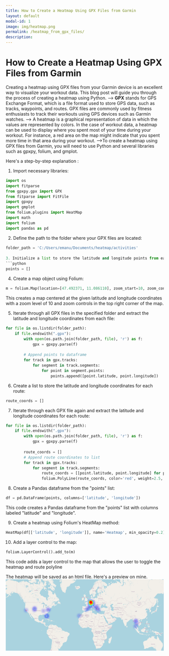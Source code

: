 ```yaml
---
title: How to Create a Heatmap Using GPX Files from Garmin
layout: default
modal-id: 1
image: img/heatmap.png
permalink: /heatmap_from_gpx_files/
description: 
---
```


# How to Create a Heatmap Using GPX Files from Garmin
Creating a heatmap using GPX files from your Garmin device is an excellent way to visualize your workout data. This blog post will guide you through the process of creating a heatmap using Python. 
--> **GPX** stands for GPS Exchange Format, which is a file format used to store GPS data, such as tracks, waypoints, and routes. GPX files are commonly used by fitness enthusiasts to track their workouts using GPS devices such as Garmin watches. 
--> A heatmap is a graphical representation of data in which the values are represented by colors. In the case of workout data, a heatmap can be used to display where you spent most of your time during your workout. For instance, a red area on the map might indicate that you spent more time in that area during your workout. 
-->To create a heatmap using GPX files from Garmin, you will need to use Python and several libraries such as gpxpy, folium, and gmplot.

Here's a step-by-step explanation :
1. Import necessary libraries:
```python
import os
import fitparse
from gpxpy.gpx import GPX
from fitparse import FitFile
import gpxpy
import gmplot
from folium.plugins import HeatMap
import math
import folium
import pandas as pd
```

2. Define the path to the folder where your GPX files are located:
```python
folder_path = 'C:/Users/emanu/Documents/heatmap/activities'

3. Initialize a list to store the latitude and longitude points from each GPX file:
```python
points = []
```
4. Create a map object using Folium:
```python
m = folium.Map(location=[47.492371, 11.086110], zoom_start=10, zoom_control=True zoom_control_position='topright')
```
This creates a map centered at the given latitude and longitude coordinates with a zoom level of 10 and zoom controls in the top right corner of the map.

5. Iterate through all GPX files in the specified folder and extract the latitude and longitude coordinates from each file:
```python
for file in os.listdir(folder_path):
    if file.endswith(".gpx"):
        with open(os.path.join(folder_path, file), 'r') as f:
            gpx = gpxpy.parse(f)
        
        # Append points to dataframe
        for track in gpx.tracks:
            for segment in track.segments:
                for point in segment.points:
                    points.append([point.latitude, point.longitude])
```
6. Create a list to store the latitude and longitude coordinates for each route:
```python
route_coords = []
```
7. Iterate through each GPX file again and extract the latitude and longitude coordinates for each route:
```python
for file in os.listdir(folder_path):
    if file.endswith(".gpx"):
        with open(os.path.join(folder_path, file), 'r') as f:
            gpx = gpxpy.parse(f)
        
        route_coords = []
        # Append route coordinates to list
        for track in gpx.tracks:
            for segment in track.segments:
                route_coords = [[point.latitude, point.longitude] for point in segment.points]
                folium.PolyLine(route_coords, color='red', weight=2.5, opacity=1).add_to(m)
```
8. Create a Pandas dataframe from the "points" list:
```python
df = pd.DataFrame(points, columns=['latitude', 'longitude'])
```
This code creates a Pandas dataframe from the "points" list with columns labeled "latitude" and "longitude".

9. Create a heatmap using Folium's HeatMap method:
```python
HeatMap(df[['latitude', 'longitude']], name='Heatmap', min_opacity=0.2).add_to(m)
```
10. Add a layer control to the map:
```python
folium.LayerControl().add_to(m)
```
This code adds a layer control to the map that allows the user to toggle the heatmap and route polyline

The heatmap will be saved as an html file. Here's a preview on mine. ![Heatmap_Preview](img/heatmap.png)





